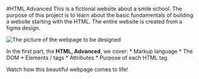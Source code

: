 #HTML Advanced
This is a fictional website about a smile school.
The purpose of this project is to learn about the basic fundamentals of building a website starting with the HTML.
The entire website is created from a figma design.

![The picture of the webpage to be designed](School%20Page@2x.png)

In the first part, the **HTML, Advanced**, we cover:
    * Markup language
    * The DOM
    * Elements / tags
    * Attributes
    * Purpose of each HTML tag 

Watch how this beautiful webpage comes to life! 